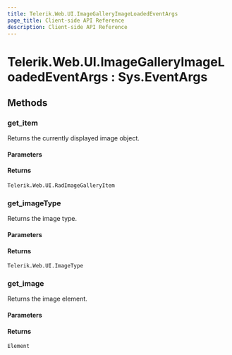 ```yaml
---
title: Telerik.Web.UI.ImageGalleryImageLoadedEventArgs
page_title: Client-side API Reference
description: Client-side API Reference
---
```


# Telerik.Web.UI.ImageGalleryImageLoadedEventArgs : Sys.EventArgs 

## Methods

###  get_item

Returns the currently displayed image object.

#### Parameters

#### Returns

`Telerik.Web.UI.RadImageGalleryItem` 

###  get_imageType

Returns the image type.

#### Parameters

#### Returns

`Telerik.Web.UI.ImageType` 

###  get_image

Returns the image element.

#### Parameters

#### Returns

`Element` 
